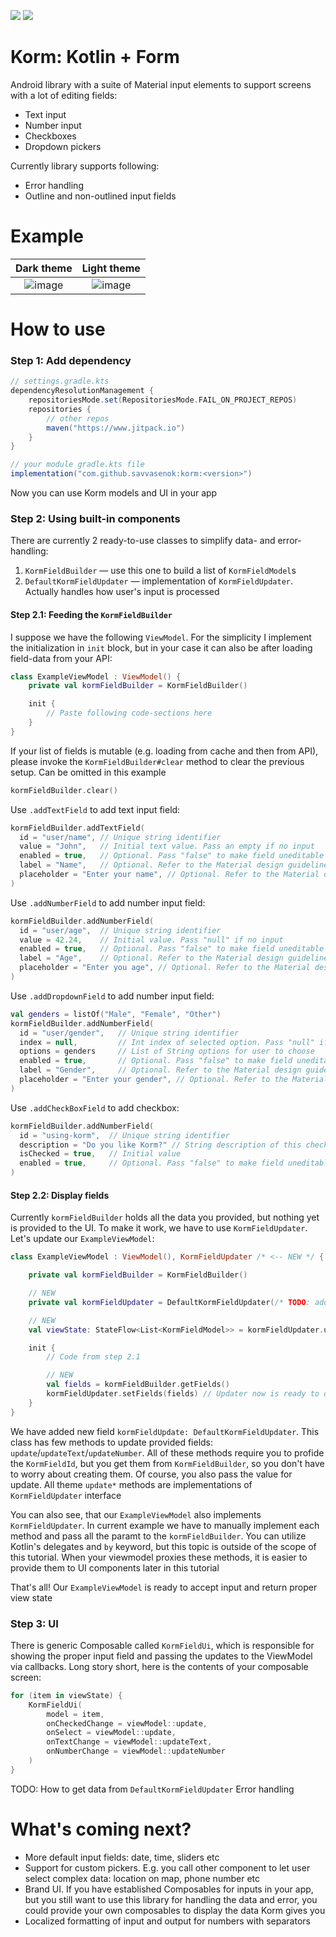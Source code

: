 [![](https://www.jitpack.io/v/savvasenok/korm.svg)](https://www.jitpack.io/#savvasenok/korm)  [![](https://jitpack.io/v/savvasenok/korm/month.svg)](https://jitpack.io/#savvasenok/korm)

# Korm: Kotlin + Form
Android library with a suite of Material input elements to support screens with a lot of editing fields:
  + Text input
  + Number input
  + Checkboxes
  + Dropdown pickers

Currently library supports following:
  + Error handling
  + Outline and non-outlined input fields

# Example
Dark theme             |  Light theme
:-------------------------:|:-------------------------:
![image](https://github.com/user-attachments/assets/465fe2eb-2d26-404f-ae49-4b399f84a207)  |  ![image](https://github.com/user-attachments/assets/6dde5c62-645f-4ac4-b715-97b1f7282fd2)

# How to use
### Step 1: Add dependency

``` gradle
// settings.gradle.kts
dependencyResolutionManagement {
    repositoriesMode.set(RepositoriesMode.FAIL_ON_PROJECT_REPOS)
    repositories {
        // other repos
        maven("https://www.jitpack.io")
    }
}
```

``` gradle
// your module gradle.kts file
implementation("com.github.savvasenok:korm:<version>")
```
Now you can use Korm models and UI in your app

### Step 2: Using built-in components
There are currently 2 ready-to-use classes to simplify data- and error-handling:
  1. `KormFieldBuilder` — use this one to build a list of `KormFieldModel`s
  2. `DefaultKormFieldUpdater` — implementation of `KormFieldUpdater`. Actually handles how user's input is processed

#### Step 2.1: Feeding the `KormFieldBuilder`
I suppose we have the following `ViewModel`. For the simplicity I implement the initialization in `init` block, but in your case it can also be after loading field-data from your API:
``` kotlin
class ExampleViewModel : ViewModel() {
    private val kormFieldBuilder = KormFieldBuilder()

    init {
        // Paste following code-sections here
    }
}
```

If your list of fields is mutable (e.g. loading from cache and then from API), please invoke the `KormFieldBuilder#clear` method to clear the previous setup. Can be omitted in this example
``` Kotlin
kormFieldBuilder.clear()
```

Use `.addTextField` to add text input field:
``` kotlin
kormFieldBuilder.addTextField(
  id = "user/name", // Unique string identifier
  value = "John",   // Initial text value. Pass an empty if no input
  enabled = true,   // Optional. Pass "false" to make field uneditable
  label = "Name",   // Optional. Refer to the Material design guidelines
  placeholder = "Enter your name", // Optional. Refer to the Material design guidelines
)
```

Use `.addNumberField` to add number input field:
``` kotlin
kormFieldBuilder.addNumberField(
  id = "user/age",  // Unique string identifier
  value = 42.24,    // Initial value. Pass "null" if no input
  enabled = true,   // Optional. Pass "false" to make field uneditable
  label = "Age",    // Optional. Refer to the Material design guidelines
  placeholder = "Enter you age", // Optional. Refer to the Material design guidelines
)
```

Use `.addDropdownField` to add number input field:
``` kotlin
val genders = listOf("Male", "Female", "Other")
kormFieldBuilder.addNumberField(
  id = "user/gender",   // Unique string identifier
  index = null,         // Int index of selected option. Pass "null" if not defined
  options = genders     // List of String options for user to choose
  enabled = true,       // Optional. Pass "false" to make field uneditable
  label = "Gender",     // Optional. Refer to the Material design guidelines
  placeholder = "Enter your gender", // Optional. Refer to the Material design guidelines
)
```

Use `.addCheckBoxField` to add checkbox:
``` kotlin
kormFieldBuilder.addNumberField(
  id = "using-korm",  // Unique string identifier
  description = "Do you like Korm?" // String description of this checkbox
  isChecked = true,   // Initial value
  enabled = true,     // Optional. Pass "false" to make field uneditable
)
```

#### Step 2.2: Display fields
Currently `kormFieldBuilder` holds all the data you provided, but nothing yet is provided to the UI. To make it work, we have to use `KormFieldUpdater`. Let's update our `ExampleViewModel`:
``` kotlin
class ExampleViewModel : ViewModel(), KormFieldUpdater /* <-- NEW */ {

    private val kormFieldBuilder = KormFieldBuilder()

    // NEW
    private val kormFieldUpdater = DefaultKormFieldUpdater(/* TODO: add error handler */)

    // NEW
    val viewState: StateFlow<List<KormFieldModel>> = kormFieldUpdater.uiFlow

    init {
        // Code from step 2.1

        // NEW
        val fields = kormFieldBuilder.getFields()
        kormFieldUpdater.setFields(fields) // Updater now is ready to display fields
    }
}
```

We have added new field `kormFieldUpdate: DefaultKormFieldUpdater`. This class has few methods to update provided fields: `update`/`updateText`/`updateNumber`. All of these methods require you to profide the `KormFieldId`, but you get them from `KormFieldBuilder`, so you don't have to worry about creating them. Of course, you also pass the value for update. All theme `update*` methods are implementations of `KormFieldUpdater` interface

You can also see, that our `ExampleViewModel` also implements `KormFieldUpdater`. In current example we have to manually implement each method and pass all the paramt to the `kormFieldBuilder`. You can utilize Kotlin's delegates and `by` keyword, but this topic is outside of the scope of this tutorial. When your viewmodel proxies these methods, it is easier to provide them to UI components later in this tutorial

That's all! Our `ExampleViewModel` is ready to accept input and return proper view state

### Step 3: UI
There is generic Composable called `KormFieldUi`, which is responsible for showing the proper input field and passing the updates to the ViewModel via callbacks. Long story short, here is the contents of your composable screen:
``` kotlin
for (item in viewState) {
    KormFieldUi(
        model = item,
        onCheckedChange = viewModel::update,
        onSelect = viewModel::update,
        onTextChange = viewModel::updateText,
        onNumberChange = viewModel::updateNumber
    )
}
```

TODO: How to get data from `DefaultKormFieldUpdater`
      Error handling
    
# What's coming next?
  + More default input fields: date, time, sliders etc
  + Support for custom pickers. E.g. you call other component to let user select complex data: location on map, phone number etc
  + Brand UI. If you have established Composables for inputs in your app, but you still want to use this library for handling the data and error, you could provide your own composables to display the data Korm gives you
  + Localized formatting of input and output for numbers with separators
